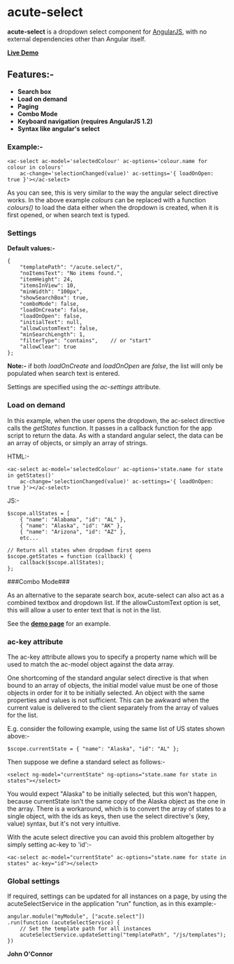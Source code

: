 # acute-select #

**acute-select** is a dropdown select component for [AngularJS](http://angularjs.org/), with no external dependencies other than Angular itself.

**[Live Demo](http://john-oc.github.io/)** 

## Features:- ##

- **Search box**
- **Load on demand**
- **Paging**
- **Combo Mode**
- **Keyboard navigation (requires AngularJS 1.2)**
- **Syntax like angular's select**
 
### Example:- ###

	<ac-select ac-model='selectedColour' ac-options='colour.name for colour in colours'
		ac-change='selectionChanged(value)' ac-settings='{ loadOnOpen: true }'></ac-select>

As you can see, this is very similar to the way the angular select directive works.
In the above example *colours* can be replaced with a function *colours()* to load the data either when the dropdown is created, when it is first opened, or when search text is typed.



### Settings ###

**Default values:-**

    {
        "templatePath": "/acute.select/",
        "noItemsText": "No items found.",
        "itemHeight": 24,
        "itemsInView": 10,
        "minWidth": "100px",
        "showSearchBox": true,
        "comboMode": false,
        "loadOnCreate": false,
        "loadOnOpen": false,      
        "initialText": null,
        "allowCustomText": false,
        "minSearchLength": 1,
        "filterType": "contains",    // or "start"
        "allowClear": true
    };

**Note:-** if both *loadOnCreate* and *loadOnOpen* are *false*, the list will only be populated when search text is entered.

Settings are specified using the *ac-settings* attribute.

### Load on demand ###

In this example, when the user opens the dropdown, the ac-select directive calls the *getStates* function. It passes in a callback function for the app script to return the data. As with a standard angular select, the data can be an array of objects, or simply an array of strings.

HTML:-

	<ac-select ac-model='selectedColour' ac-options='state.name for state in getStates()'
		ac-change='selectionChanged(value)' ac-settings='{ loadOnOpen: true }'></ac-select>

JS:-

    $scope.allStates = [
        { "name": "Alabama", "id": "AL" },
        { "name": "Alaska", "id": "AK" },
        { "name": "Arizona", "id": "AZ" },
		etc...

    // Return all states when dropdown first opens
    $scope.getStates = function (callback) {
        callback($scope.allStates);
    };

###Combo Mode###

As an alternative to the separate search box, acute-select can also act as a combined textbox and dropdown list. If the allowCustomText option is set, this will allow a user to enter text that is not in the list.

See the **[demo page](http://john-oc.github.io/)** for an example.

### ac-key attribute ###

The ac-key attribute allows you to specify a property name which will be used to match the ac-model object against the data array.

One shortcoming of the standard angular select directive is that when bound to an array of objects, the initial model value must be one of those objects in order for it to be initially selected. An object with the same properties and values is not sufficient. This can be awkward when the current value is delivered to the client separately from the array of values for the list.

E.g. consider the following example, using the same list of US states shown above:-

	$scope.currentState = { "name": "Alaska", "id": "AL" };

Then suppose we define a standard select as follows:-

	<select ng-model="currentState" ng-options="state.name for state in states"></select>

You would expect "Alaska" to be initially selected, but this won't happen, because currentState isn't the
same copy of the Alaska object as the one in the array. There is a workaround, which is to convert the array of states to a single object, with the ids as keys, then use the select directive's (key, value) syntax, but it's not very intuitive.

With the acute select directive you can avoid this problem altogether by simply setting ac-key to 'id':-

	<ac-select ac-model="currentState" ac-options="state.name for state in states" ac-key="id"></select>

### Global settings ###

If required, settings can be updated for all instances on a page, by using the acuteSelectService in the application "run" function, as in this example:-

	angular.module("myModule", ["acute.select"])
	.run(function (acuteSelectService) {
	    // Set the template path for all instances
	    acuteSelectService.updateSetting("templatePath", "/js/templates");
	})

**John O'Connor**